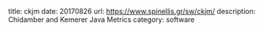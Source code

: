 title: ckjm
date: 20170826
url: https://www.spinellis.gr/sw/ckjm/
description: Chidamber and Kemerer Java Metrics
category: software
